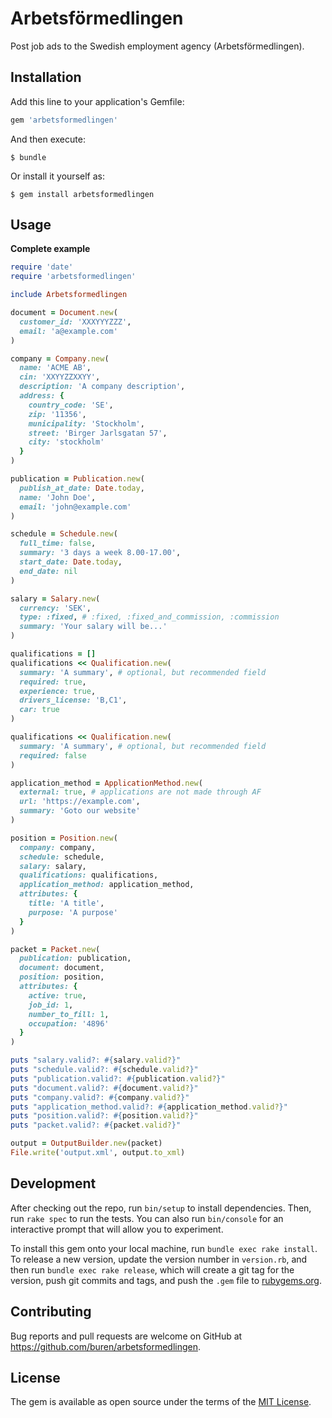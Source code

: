 # Arbetsförmedlingen

Post job ads to the Swedish employment agency (Arbetsförmedlingen).

## Installation

Add this line to your application's Gemfile:

```ruby
gem 'arbetsformedlingen'
```

And then execute:

    $ bundle

Or install it yourself as:

    $ gem install arbetsformedlingen

## Usage

__Complete example__

```ruby
require 'date'
require 'arbetsformedlingen'

include Arbetsformedlingen

document = Document.new(
  customer_id: 'XXXYYYZZZ',
  email: 'a@example.com'
)

company = Company.new(
  name: 'ACME AB',
  cin: 'XXYYZZXXYY',
  description: 'A company description',
  address: {
    country_code: 'SE',
    zip: '11356',
    municipality: 'Stockholm',
    street: 'Birger Jarlsgatan 57',
    city: 'stockholm'
  }
)

publication = Publication.new(
  publish_at_date: Date.today,
  name: 'John Doe',
  email: 'john@example.com'
)

schedule = Schedule.new(
  full_time: false,
  summary: '3 days a week 8.00-17.00',
  start_date: Date.today,
  end_date: nil
)

salary = Salary.new(
  currency: 'SEK',
  type: :fixed, # :fixed, :fixed_and_commission, :commission
  summary: 'Your salary will be...'
)

qualifications = []
qualifications << Qualification.new(
  summary: 'A summary', # optional, but recommended field
  required: true,
  experience: true,
  drivers_license: 'B,C1',
  car: true
)

qualifications << Qualification.new(
  summary: 'A summary', # optional, but recommended field
  required: false
)

application_method = ApplicationMethod.new(
  external: true, # applications are not made through AF
  url: 'https://example.com',
  summary: 'Goto our website'
)

position = Position.new(
  company: company,
  schedule: schedule,
  salary: salary,
  qualifications: qualifications,
  application_method: application_method,
  attributes: {
    title: 'A title',
    purpose: 'A purpose'
  }
)

packet = Packet.new(
  publication: publication,
  document: document,
  position: position,
  attributes: {
    active: true,
    job_id: 1,
    number_to_fill: 1,
    occupation: '4896'
  }
)

puts "salary.valid?: #{salary.valid?}"
puts "schedule.valid?: #{schedule.valid?}"
puts "publication.valid?: #{publication.valid?}"
puts "document.valid?: #{document.valid?}"
puts "company.valid?: #{company.valid?}"
puts "application_method.valid?: #{application_method.valid?}"
puts "position.valid?: #{position.valid?}"
puts "packet.valid?: #{packet.valid?}"

output = OutputBuilder.new(packet)
File.write('output.xml', output.to_xml)
```

## Development

After checking out the repo, run `bin/setup` to install dependencies. Then, run `rake spec` to run the tests. You can also run `bin/console` for an interactive prompt that will allow you to experiment.

To install this gem onto your local machine, run `bundle exec rake install`. To release a new version, update the version number in `version.rb`, and then run `bundle exec rake release`, which will create a git tag for the version, push git commits and tags, and push the `.gem` file to [rubygems.org](https://rubygems.org).

## Contributing

Bug reports and pull requests are welcome on GitHub at https://github.com/buren/arbetsformedlingen.


## License

The gem is available as open source under the terms of the [MIT License](http://opensource.org/licenses/MIT).
